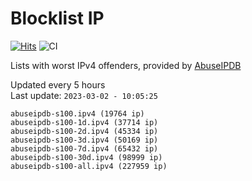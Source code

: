 # Blocklist IP

[![Hits](https://hits.seeyoufarm.com/api/count/incr/badge.svg?url=https%3A%2F%2Fgithub.com%2Fborestad%2Fblocklist-ip%2F&count_bg=%2379C83D&title_bg=%23555555&icon=&icon_color=%23E7E7E7&title=hits&edge_flat=false)](https://hits.seeyoufarm.com)  ![CI](https://img.shields.io/github/workflow/status/borestad/blocklist-ip/CI?style=flat-square)

Lists with worst IPv4 offenders, provided by [AbuseIPDB](https://www.abuseipdb.com/)

<!-- FOOTER-PLACEHOLDER -->
Updated every 5 hours<br>
Last update: `2023-03-02 - 10:05:25`
```
abuseipdb-s100.ipv4 (19764 ip)
abuseipdb-s100-1d.ipv4 (37714 ip)
abuseipdb-s100-2d.ipv4 (45334 ip)
abuseipdb-s100-3d.ipv4 (50169 ip)
abuseipdb-s100-7d.ipv4 (65432 ip)
abuseipdb-s100-30d.ipv4 (98999 ip)
abuseipdb-s100-all.ipv4 (227959 ip)
```
